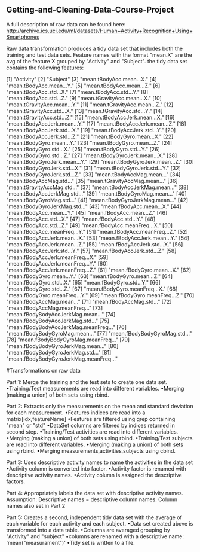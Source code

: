 ## Getting-and-Cleaning-Data-Course-Project
A full description of raw data can be found here: http://archive.ics.uci.edu/ml/datasets/Human+Activity+Recognition+Using+Smartphones

Raw data transformation produces a tidy data set that includes both the training and test data sets. Feature names with the format "mean.X" are the avg of the feature X grouped by "Activity" and "Subject". the tidy data set contains the following features:

 [1] "Activity"
 [2] "Subject"
 [3] "mean.tBodyAcc.mean...X."
 [4] "mean.tBodyAcc.mean...Y."
 [5] "mean.tBodyAcc.mean...Z."
 [6] "mean.tBodyAcc.std...X."
 [7] "mean.tBodyAcc.std...Y."
 [8] "mean.tBodyAcc.std...Z."
 [9] "mean.tGravityAcc.mean...X."
 [10] "mean.tGravityAcc.mean...Y."
 [11] "mean.tGravityAcc.mean...Z."
 [12] "mean.tGravityAcc.std...X."
 [13] "mean.tGravityAcc.std...Y."
 [14] "mean.tGravityAcc.std...Z."
 [15] "mean.tBodyAccJerk.mean...X."
 [16] "mean.tBodyAccJerk.mean...Y."
 [17] "mean.tBodyAccJerk.mean...Z."
 [18] "mean.tBodyAccJerk.std...X."
 [19] "mean.tBodyAccJerk.std...Y."
 [20] "mean.tBodyAccJerk.std...Z."
 [21] "mean.tBodyGyro.mean...X."
 [22] "mean.tBodyGyro.mean...Y."
 [23] "mean.tBodyGyro.mean...Z."
 [24] "mean.tBodyGyro.std...X."
 [25] "mean.tBodyGyro.std...Y."
 [26] "mean.tBodyGyro.std...Z."
 [27] "mean.tBodyGyroJerk.mean...X."
 [28] "mean.tBodyGyroJerk.mean...Y."
 [29] "mean.tBodyGyroJerk.mean...Z."
 [30] "mean.tBodyGyroJerk.std...X."
 [31] "mean.tBodyGyroJerk.std...Y."
 [32] "mean.tBodyGyroJerk.std...Z."
 [33] "mean.tBodyAccMag.mean..."
 [34] "mean.tBodyAccMag.std..."
 [35] "mean.tGravityAccMag.mean..."
 [36] "mean.tGravityAccMag.std..."
 [37] "mean.tBodyAccJerkMag.mean..."
 [38] "mean.tBodyAccJerkMag.std..."
 [39] "mean.tBodyGyroMag.mean..."
 [40] "mean.tBodyGyroMag.std..."
 [41] "mean.tBodyGyroJerkMag.mean..."
 [42] "mean.tBodyGyroJerkMag.std..."
 [43] "mean.fBodyAcc.mean...X."
 [44] "mean.fBodyAcc.mean...Y."
 [45] "mean.fBodyAcc.mean...Z."
 [46] "mean.fBodyAcc.std...X."
 [47] "mean.fBodyAcc.std...Y."
 [48] "mean.fBodyAcc.std...Z."
 [49] "mean.fBodyAcc.meanFreq...X."
 [50] "mean.fBodyAcc.meanFreq...Y."
 [51] "mean.fBodyAcc.meanFreq...Z."
 [52] "mean.fBodyAccJerk.mean...X."
 [53] "mean.fBodyAccJerk.mean...Y."
 [54] "mean.fBodyAccJerk.mean...Z."
 [55] "mean.fBodyAccJerk.std...X."
 [56] "mean.fBodyAccJerk.std...Y."
 [57] "mean.fBodyAccJerk.std...Z."
 [58] "mean.fBodyAccJerk.meanFreq...X."
 [59] "mean.fBodyAccJerk.meanFreq...Y."
 [60] "mean.fBodyAccJerk.meanFreq...Z."
 [61] "mean.fBodyGyro.mean...X."
 [62] "mean.fBodyGyro.mean...Y."
 [63] "mean.fBodyGyro.mean...Z."
 [64] "mean.fBodyGyro.std...X."
 [65] "mean.fBodyGyro.std...Y."
 [66] "mean.fBodyGyro.std...Z."
 [67] "mean.fBodyGyro.meanFreq...X."
 [68] "mean.fBodyGyro.meanFreq...Y."
 [69] "mean.fBodyGyro.meanFreq...Z."
 [70] "mean.fBodyAccMag.mean..."
 [71] "mean.fBodyAccMag.std..."
 [72] "mean.fBodyAccMag.meanFreq..."
 [73] "mean.fBodyBodyAccJerkMag.mean..."
 [74] "mean.fBodyBodyAccJerkMag.std..."
 [75] "mean.fBodyBodyAccJerkMag.meanFreq..." [76] "mean.fBodyBodyGyroMag.mean..."
 [77] "mean.fBodyBodyGyroMag.std..."
 [78] "mean.fBodyBodyGyroMag.meanFreq..."
 [79] "mean.fBodyBodyGyroJerkMag.mean..."
 [80] "mean.fBodyBodyGyroJerkMag.std..."
 [81] "mean.fBodyBodyGyroJerkMag.meanFreq..."

#Transformations on raw data

Part 1: Merge the training and the test sets to create one data set.
•Training/Test measurements are read into different variables.
•Merging (making a union) of both sets using rbind.

Part 2: Extracts only the measurements on the mean and standard deviation for each measurement. 
•Features indices are read into a matrix[idx,featureName]
•Features are filtered using grep containing "mean" or "std"
•DataSet columns are filtered by indices returned in second step.
•Training/Test activities are read into different variables.
•Merging (making a union) of both sets using rbind.
•Training/Test subjects are read into different variables.
•Merging (making a union) of both sets using rbind.
•Merging measurements,activities,subjects using cbind.

Part 3: Uses descriptive activity names to name the activities in the data set
•Activity column is converted into factor.
•Activity factor is renamed with descriptive activity names.
•Activity column is assigned the descriptive factors.

Part 4: Appropriately labels the data set with descriptive activity names. Assumption: Descriptive names = descriptive column names. Column names also set in Part 2

Part 5: Creates a second, independent tidy data set with the average of each variable for each activity and each subject. 
•Data set created above is transformed into a data table.
•Columns are averaged grouping by "Activity" and "subject"
•columns are renamed with a descriptive name: 'mean("measurament")'
•Tidy set is written to a file.
